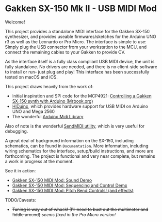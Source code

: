 # Gakken SX-150 Mk II - USB MIDI Mod

Welcome!

This project provides a standalone MIDI interface for the Gakken SX-150 synthesizer, and provides useable firmwares/sketches for the Arduino UNO r3 as well as the Leonardo or Pro Micro. The interface is simple to use: Simply plug the USB connector from your workstation to the MCU, and connect the remaining cables to your Gakken to provide CV.

As the interface itself is a fully class compliant USB MIDI device, the unit is fully standalone. No drivers are needed, and there is no client-side software to install or run- just plug and play! This interface has been successfully tested on macOS and iOS.

This project draws heavily from the work of:
  
  - Initial inspiration and SPI code for the MCP4921: [Controlling a Gakken SX-150 synth with Arduino (Mrbook.org)](http://mrbook.org/blog/2008/11/22/controlling-a-gakken-sx-150-synth-with-arduino/)
  - [HIDuino](https://github.com/ddiakopoulos/hiduino), which provides hardware support for USB MIDI on Arduino UNO and Mega 2560
  - The wonderful [Arduino Midi Library](https://github.com/FortySevenEffects/arduino_midi_library)

Also of note is the wonderful [SendMIDI utility](https://github.com/gbevin/SendMIDI), which is very useful for debugging.

A great deal of background information on the SX-150, including schematics, can be found in `Documentation`.
More information, including wiring schematics for the interface, setup/build instructions, and more are forthcoming. The project is functional and very near complete, but remains a work in progress at the moment.

See it in action:
  * [Gakken SX-150 MIDI Mod: Sound Demo](https://www.youtube.com/watch?v=0jBtd83PXs0)
  * [Gakken SX-150 MIDI Mod: Sequencing and Control Demo](https://www.youtube.com/watch?v=DJfP2l-co0g)
  * [Gakken SX-150 MIDI Mod: Pitch Bend Controls! (and effects)](https://www.youtube.com/watch?v=q7sJMQLbhoQ)


TODO/Caveats:
- ~~Tuning is way out of whack! (I'll need to bust out the multimeter and fiddle around)~~ _seems fixed in the Pro Micro version!_
